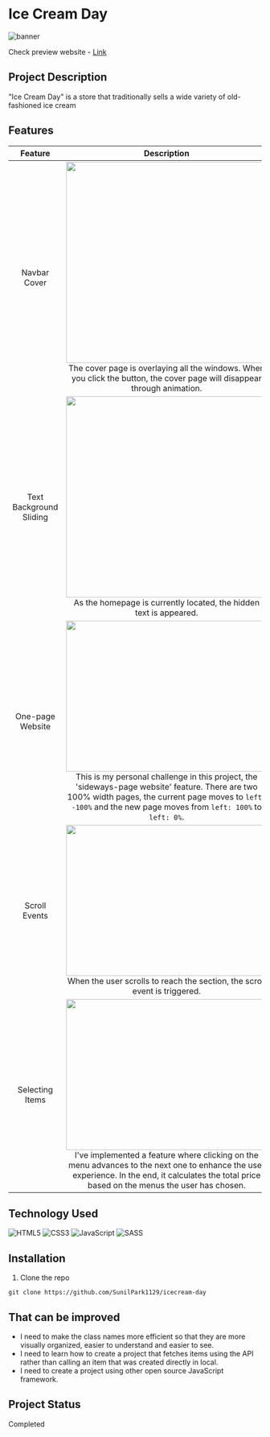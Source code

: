 # Ice Cream Day
![banner](https://user-images.githubusercontent.com/106734133/173826606-94378972-b275-4c35-aee1-dcd5d364634f.jpg)

Check preview website - [Link](https://sunilpark1129.github.io/icecream-day/)

## Project Description
"Ice Cream Day" is a store that traditionally sells a wide variety of old-fashioned ice cream

## Features
|Feature|Description|
|:--:|:--:|
|Navbar Cover|<img src="https://user-images.githubusercontent.com/106734133/173740659-2f7f1054-5a82-45bf-9105-ba52485f7a37.gif" width="400" height="400"><br>The cover page is overlaying all the windows. When you click the button, the cover page will disappear through animation.|
|Text Background Sliding|<img src="https://user-images.githubusercontent.com/106734133/173740872-178e8478-a30f-40fb-b887-c174149ce0f1.gif" width="400" height="400"><br>As the homepage is currently located, the hidden text is appeared.|
|One-page Website|<img src="https://user-images.githubusercontent.com/106734133/173741327-9b336183-e69a-4086-b26b-6d967e8fc244.gif" width="400" height="300"><br>This is my personal challenge in this project, the 'sideways-page website' feature. There are two 100% width pages, the current page moves to ```left: -100%``` and the new page moves from ```left: 100%``` to ```left: 0%```.|
|Scroll Events|<img src="https://user-images.githubusercontent.com/106734133/173741723-90b1c4ac-0b0e-4a6e-9f6b-ce0bded8430e.gif" width="400" height="300"><br>When the user scrolls to reach the section, the scroll event is triggered.|
|Selecting Items|<img src="https://user-images.githubusercontent.com/106734133/173741959-61439c08-e843-483b-8a07-f7ad421a0b9c.gif" width="400" height="300"><br>I've implemented a feature where clicking on the menu advances to the next one to enhance the user experience. In the end, it calculates the total price based on the menus the user has chosen.|

## Technology Used
![HTML5](https://img.shields.io/badge/html5-%23E34F26.svg?style=for-the-badge&logo=html5&logoColor=white) ![CSS3](https://img.shields.io/badge/css3-%231572B6.svg?style=for-the-badge&logo=css3&logoColor=white) ![JavaScript](https://img.shields.io/badge/javascript-%23323330.svg?style=for-the-badge&logo=javascript&logoColor=%23F7DF1E) ![SASS](https://img.shields.io/badge/SASS-hotpink.svg?style=for-the-badge&logo=SASS&logoColor=white)

## Installation
1. Clone the repo
```
git clone https://github.com/SunilPark1129/icecream-day
```

## That can be improved
- I need to make the class names more efficient so that they are more visually organized, easier to understand and easier to see.
- I need to learn how to create a project that fetches items using the API rather than calling an item that was created directly in local.
- I need to create a project using other open source JavaScript framework.

## Project Status
Completed
